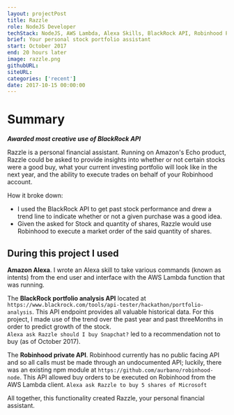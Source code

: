 ```yaml
---
layout: projectPost
title: Razzle
role: NodeJS Developer
techStack: NodeJS, AWS Lambda, Alexa Skills, BlackRock API, Robinhood Private API
brief: Your personal stock portfolio assistant
start: October 2017 
end: 20 hours later
image: razzle.png
githubURL: 
siteURL:
categories: ['recent']
date: 2017-10-15 00:00:00
---
```


# Summary

***Awarded most creative use of BlackRock API***

Razzle is a personal financial assistant. Running on Amazon's Echo product, Razzle could be asked to provide insights into whether or not certain stocks were a good buy, what your current investing portfolio will look like in the next year, and the ability to execute trades on behalf of your Robinhood account. 

How it broke down:
- I used the BlackRock API to get past stock performance and drew a trend line to indicate whether or not a given purchase was a good idea.
- Given the asked for Stock and quantity of shares, Razzle would use Robinhood to execute a market order of the said quantity of shares.

## During this project I used

**Amazon Alexa**. I wrote an Alexa skill to take various commands (known as intents) from the end user and interface with the AWS Lambda function that was running.

The **BlackRock portfolio analysis API** located at 
`https://www.blackrock.com/tools/api-tester/hackathon/portfolio-analysis`. 
This API endpoint provides all valuable historical data. For this project, I made use of the trend over the past year and past threeMonths in order to predict growth of the stock.  
```Alexa ask Razzle should I buy Snapchat?``` 
led to a recommendation not to buy (as of October 2017).

The **Robinhood private API**. Robinhood currently has no public facing API and so all calls must be made through an undocumented API; luckily, there was an existing npm module at 
```https://github.com/aurbano/robinhood-node```. 
This API allowed buy orders to be executed on Robinhood from the AWS Lambda client. 
```Alexa ask Razzle to buy 5 shares of Microsoft```

All together, this functionality created Razzle, your personal financial assistant.
